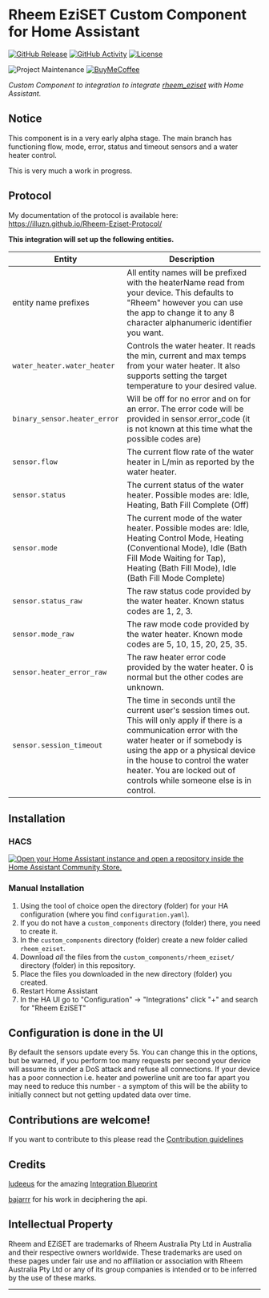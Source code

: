 # Rheem EziSET Custom Component for Home Assistant

[![GitHub Release][releases-shield]][releases]
[![GitHub Activity][commits-shield]][commits]
[![License][license-shield]](LICENSE)

![Project Maintenance][maintenance-shield]
[![BuyMeCoffee][buymecoffeebadge]][buymecoffee]

_Custom Component to integration to integrate [rheem_eziset][rheem_eziset] with Home Assistant._

## Notice
This component is in a very early alpha stage. The main branch has functioning flow, mode, error, status and timeout sensors and a water heater control.

This is very much a work in progress.

## Protocol
My documentation of the protocol is available here: https://illuzn.github.io/Rheem-Eziset-Protocol/

**This integration will set up the following entities.**

Entity | Description
-- | --
entity name prefixes | All entity names will be prefixed with the heaterName read from your device. This defaults to "Rheem" however you can use the app to change it to any 8 character alphanumeric identifier you want.
`water_heater.water_heater` | Controls the water heater. It reads the min, current and max temps from your water heater. It also supports setting the target temperature to your desired value.
`binary_sensor.heater_error` | Will be off for no error and on for an error. The error code will be provided in sensor.error_code (it is not known at this time  what the possible codes are)
`sensor.flow` | The current flow rate of the water heater in L/min as reported by the water heater.
`sensor.status` | The current status of the  water heater. Possible modes are: Idle, Heating, Bath Fill Complete (Off)
`sensor.mode` | The current mode of the water heater. Possible modes are: Idle, Heating Control Mode, Heating (Conventional Mode), Idle (Bath Fill Mode Waiting for Tap), Heating (Bath Fill Mode), Idle (Bath Fill Mode Complete)
`sensor.status_raw` | The raw status code provided by the water heater. Known status codes are 1, 2, 3.
`sensor.mode_raw` | The raw mode code provided by the water heater. Known mode codes are 5, 10, 15, 20, 25, 35.
`sensor.heater_error_raw` | The raw heater error code provided by the water heater. 0 is normal but the other codes are unknown.
`sensor.session_timeout` | The time in seconds until the current user's session times out. This will only apply if there is a communication error with the water heater or if somebody is using the app or a physical device in the house to control the water heater. You are locked out of controls while someone else is in control.

## Installation

### HACS

[![Open your Home Assistant instance and open a repository inside the Home Assistant Community Store.](https://my.home-assistant.io/badges/hacs_repository.svg)](https://my.home-assistant.io/redirect/hacs_repository/?owner=illuzn&repository=rheem-eziset&category=integration)

### Manual Installation

1. Using the tool of choice open the directory (folder) for your HA configuration (where you find `configuration.yaml`).
1. If you do not have a `custom_components` directory (folder) there, you need to create it.
1. In the `custom_components` directory (folder) create a new folder called `rheem_eziset`.
1. Download _all_ the files from the `custom_components/rheem_eziset/` directory (folder) in this repository.
1. Place the files you downloaded in the new directory (folder) you created.
1. Restart Home Assistant
1. In the HA UI go to "Configuration" -> "Integrations" click "+" and search for "Rheem EziSET"

## Configuration is done in the UI

By default the sensors update every 5s. You can change this in the options, but be warned, if you perform too many requests per second your device will assume its under a DoS attack and refuse all connections. If your device has a poor connection i.e. heater and powerline unit are too far apart you may need to reduce this number - a symptom of this will be the ability to initially connect but not getting updated data over time.

## Contributions are welcome!

If you want to contribute to this please read the [Contribution guidelines](CONTRIBUTING.md)

## Credits
[ludeeus](https://github.com/ludeeus) for the amazing [Integration Blueprint](https://github.com/ludeeus/integration_blueprint)

[bajarrr](https://github.com/bajarrr) for his work in deciphering the api.

## Intellectual Property
Rheem and EZiSET are trademarks of Rheem Australia Pty Ltd in Australia and their respective owners worldwide. These trademarks are used on these pages under fair use and no affiliation or association with Rheem Australia Pty Ltd or any of its group companies is intended or to be inferred by the use of these marks.

***

[rheem_eziset]: https://github.com/illuzn/rheem-eziset
[buymecoffee]: https://www.buymeacoffee.com/illuzn
[buymecoffeebadge]: https://img.shields.io/badge/buy%20me%20a%20coffee-donate-yellow.svg?style=for-the-badge
[commits-shield]: https://img.shields.io/github/commit-activity/y/illuzn/rheem-eziset.svg?style=for-the-badge
[commits]: https://github.com/illuzn/rheem-eziset/commits/main
[license-shield]: https://img.shields.io/github/license/illuzn/rheem-eziset.svg?style=for-the-badge
[maintenance-shield]: https://img.shields.io/badge/maintainer-%40ludeeus-blue.svg?style=for-the-badge
[releases-shield]: https://img.shields.io/github/release/illuzn/rheem-eziset.svg?style=for-the-badge
[releases]: https://github.com/illuzn/rheem-eziset/releases
